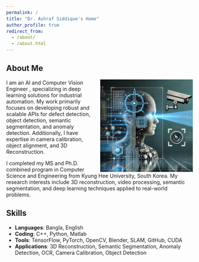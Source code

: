 ```yaml
---
permalink: /
title: "Dr. Ashraf Siddique's Home"
author_profile: true
redirect_from: 
  - /about/
  - /about.html
---
```


## About Me

<img src="images/home.png" alt="AI and Computer Vision Engineer" style="float: right; width: 250px; margin-left: 15px;"/>
I am an AI and Computer Vision Engineer , specializing in deep learning solutions for industrial automation. My work primarily focuses on developing robust and scalable APIs for defect detection, object detection, semantic segmentation, and anomaly detection. Additionally, I have expertise in camera calibration, object alignment, and 3D Reconstruction.

I completed my MS and Ph.D. combined program in Computer Science and Engineering from Kyung Hee University, South Korea. My research interests include 3D reconstruction, video processing, semantic segmentation, and deep learning techniques applied to real-world problems.



## Skills

- **Languages**: Bangla, English  
- **Coding**: C++, Python, Matlab  
- **Tools**: TensorFlow, PyTorch, OpenCV, Blender, SLAM, GitHub, CUDA  
- **Applications**: 3D Reconstruction, Semantic Segmentation, Anomaly Detection, OCR, Camera Calibration, Object Detection  


